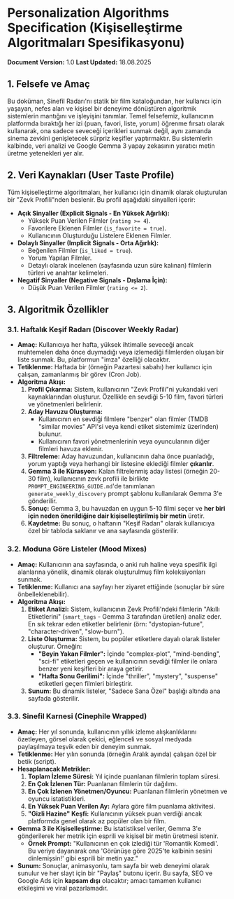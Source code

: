 # Personalization Algorithms Specification (Kişiselleştirme Algoritmaları Spesifikasyonu)

**Document Version:** 1.0
**Last Updated:** 18.08.2025

## 1. Felsefe ve Amaç

Bu doküman, Sinefil Radarı'nı statik bir film kataloğundan, her kullanıcı için yaşayan, nefes alan ve kişisel bir deneyime dönüştüren algoritmik sistemlerin mantığını ve işleyişini tanımlar. Temel felsefemiz, kullanıcının platformda bıraktığı her izi (puan, favori, liste, yorum) öğrenme fırsatı olarak kullanarak, ona sadece seveceği içerikleri sunmak değil, aynı zamanda sinema zevkini genişletecek sürpriz keşifler yaptırmaktır. Bu sistemlerin kalbinde, veri analizi ve Google Gemma 3 yapay zekasının yaratıcı metin üretme yetenekleri yer alır.

## 2. Veri Kaynakları (User Taste Profile)

Tüm kişiselleştirme algoritmaları, her kullanıcı için dinamik olarak oluşturulan bir "Zevk Profili"nden beslenir. Bu profil aşağıdaki sinyalleri içerir:

-   **Açık Sinyaller (Explicit Signals - En Yüksek Ağırlık):**
    -   Yüksek Puan Verilen Filmler (`rating >= 4`).
    -   Favorilere Eklenen Filmler (`is_favorite = true`).
    -   Kullanıcının Oluşturduğu Listelere Eklenen Filmler.
-   **Dolaylı Sinyaller (Implicit Signals - Orta Ağırlık):**
    -   Beğenilen Filmler (`is_liked = true`).
    -   Yorum Yapılan Filmler.
    -   Detaylı olarak incelenen (sayfasında uzun süre kalınan) filmlerin türleri ve anahtar kelimeleri.
-   **Negatif Sinyaller (Negative Signals - Dışlama İçin):**
    -   Düşük Puan Verilen Filmler (`rating <= 2`).

## 3. Algoritmik Özellikler

### 3.1. Haftalık Keşif Radarı (Discover Weekly Radar)

-   **Amaç:** Kullanıcıya her hafta, yüksek ihtimalle seveceği ancak muhtemelen daha önce duymadığı veya izlemediği filmlerden oluşan bir liste sunmak. Bu, platformun "imza" özelliği olacaktır.
-   **Tetiklenme:** Haftada bir (örneğin Pazartesi sabahı) her kullanıcı için çalışan, zamanlanmış bir görev (Cron Job).
-   **Algoritma Akışı:**
    1.  **Profil Çıkarma:** Sistem, kullanıcının "Zevk Profili"ni yukarıdaki veri kaynaklarından oluşturur. Özellikle en sevdiği 5-10 film, favori türleri ve yönetmenleri belirlenir.
    2.  **Aday Havuzu Oluşturma:**
        -   Kullanıcının en sevdiği filmlere "benzer" olan filmler (TMDB "similar movies" API'si veya kendi etiket sistemimiz üzerinden) bulunur.
        -   Kullanıcının favori yönetmenlerinin veya oyuncularının diğer filmleri havuza eklenir.
    3.  **Filtreleme:** Aday havuzundan, kullanıcının daha önce puanladığı, yorum yaptığı veya herhangi bir listesine eklediği filmler **çıkarılır**.
    4.  **Gemma 3 ile Kürasyon:** Kalan filtrelenmiş aday listesi (örneğin 20-30 film), kullanıcının zevk profili ile birlikte `PROMPT_ENGINEERING_GUIDE.md`'de tanımlanan `generate_weekly_discovery` prompt şablonu kullanılarak Gemma 3'e gönderilir.
    5.  **Sonuç:** Gemma 3, bu havuzdan en uygun 5-10 filmi seçer ve **her biri için neden önerildiğine dair kişiselleştirilmiş bir metin** üretir.
    6.  **Kaydetme:** Bu sonuç, o haftanın "Keşif Radarı" olarak kullanıcıya özel bir tabloda saklanır ve ana sayfasında gösterilir.

### 3.2. Moduna Göre Listeler (Mood Mixes)

-   **Amaç:** Kullanıcının ana sayfasında, o anki ruh haline veya spesifik ilgi alanlarına yönelik, dinamik olarak oluşturulmuş film koleksiyonları sunmak.
-   **Tetiklenme:** Kullanıcı ana sayfayı her ziyaret ettiğinde (sonuçlar bir süre önbelleklenebilir).
-   **Algoritma Akışı:**
    1.  **Etiket Analizi:** Sistem, kullanıcının Zevk Profili'ndeki filmlerin "Akıllı Etiketlerini" (`smart_tags` - Gemma 3 tarafından üretilen) analiz eder. En sık tekrar eden etiketler belirlenir (örn: "dystopian-future", "character-driven", "slow-burn").
    2.  **Liste Oluşturma:** Sistem, bu popüler etiketlere dayalı olarak listeler oluşturur. Örneğin:
        -   **"Beyin Yakan Filmler":** İçinde "complex-plot", "mind-bending", "sci-fi" etiketleri geçen ve kullanıcının sevdiği filmler ile onlara benzer yeni keşifleri bir araya getirir.
        -   **"Hafta Sonu Gerilimi":** İçinde "thriller", "mystery", "suspense" etiketleri geçen filmleri birleştirir.
    3.  **Sunum:** Bu dinamik listeler, "Sadece Sana Özel" başlığı altında ana sayfada gösterilir.

### 3.3. Sinefil Karnesi (Cinephile Wrapped)

-   **Amaç:** Her yıl sonunda, kullanıcının yıllık izleme alışkanlıklarını özetleyen, görsel olarak çekici, eğlenceli ve sosyal medyada paylaşılmaya teşvik eden bir deneyim sunmak.
-   **Tetiklenme:** Her yılın sonunda (örneğin Aralık ayında) çalışan özel bir betik (script).
-   **Hesaplanacak Metrikler:**
    1.  **Toplam İzleme Süresi:** Yıl içinde puanlanan filmlerin toplam süresi.
    2.  **En Çok İzlenen Tür:** Puanlanan filmlerin tür dağılımı.
    3.  **En Çok İzlenen Yönetmen/Oyuncu:** Puanlanan filmlerin yönetmen ve oyuncu istatistikleri.
    4.  **En Yüksek Puan Verilen Ay:** Aylara göre film puanlama aktivitesi.
    5.  **"Gizli Hazine" Keşfi:** Kullanıcının yüksek puan verdiği ancak platformda genel olarak az popüler olan bir film.
-   **Gemma 3 ile Kişiselleştirme:** Bu istatistiksel veriler, Gemma 3'e gönderilerek her metrik için esprili ve kişisel bir metin üretmesi istenir.
    -   **Örnek Prompt:** "Kullanıcının en çok izlediği tür 'Romantik Komedi'. Bu veriye dayanarak ona 'Görünüşe göre 2025'te kalbinin sesini dinlemişsin!' gibi esprili bir metin yaz."
-   **Sunum:** Sonuçlar, animasyonlu, tam sayfa bir web deneyimi olarak sunulur ve her slayt için bir "Paylaş" butonu içerir. Bu sayfa, SEO ve Google Ads için **kapsam dışı** olacaktır; amacı tamamen kullanıcı etkileşimi ve viral pazarlamadır.
